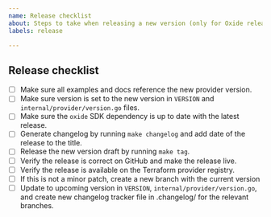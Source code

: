 ```yaml
---
name: Release checklist
about: Steps to take when releasing a new version (only for Oxide release team).
labels: release

---
```


## Release checklist
<!-- 
 Please follow all of these steps in the order below.
 After completing each task put an `x` in the corresponding box,
 and paste the link to the relevant PR.
-->
- [ ] Make sure all examples and docs reference the new provider version.
- [ ] Make sure version is set to the new version in `VERSION` and `internal/provider/version.go` files.
- [ ] Make sure the `oxide` SDK dependency is up to date with the latest release.
- [ ] Generate changelog by running `make changelog` and add date of the release to the title.
- [ ] Release the new version draft by running `make tag`.
- [ ] Verify the release is correct on GitHub and make the release live.
- [ ] Verify the release is available on the Terraform provider registry.
- [ ] If this is not a minor patch, create a new branch with the current version
- [ ] Update to upcoming version in `VERSION`, `internal/provider/version.go`, and
    create new changelog tracker file in .changelog/ for the relevant branches.